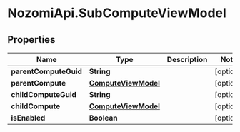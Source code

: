# NozomiApi.SubComputeViewModel

## Properties
Name | Type | Description | Notes
------------ | ------------- | ------------- | -------------
**parentComputeGuid** | **String** |  | [optional] 
**parentCompute** | [**ComputeViewModel**](ComputeViewModel.md) |  | [optional] 
**childComputeGuid** | **String** |  | [optional] 
**childCompute** | [**ComputeViewModel**](ComputeViewModel.md) |  | [optional] 
**isEnabled** | **Boolean** |  | [optional] 

